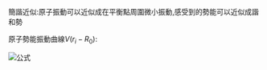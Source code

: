 簡諧近似:原子振動可以近似成在平衡點周圍微小振動,感受到的勢能可以近似成諧和勢

原子勢能振動曲線$V(r_{i}-R_{0})$:

![公式](https://latex.codecogs.com/png.latex?V(r_{i}-R_{0})%3D-V(r_{i}-R_{0})|_{r_{i}%3DR_{0}}-\frac{\partial%20V(r_{i}-R_{0})}{\partial%20r_{i}}%20(r_{i}-R_{0})|_{r_{i}%3DR_{0}}-\frac{1}{2!}%20\frac{\partial^{2}%20V(r_{i}-R_{0})}{\partial^{2}%20r_{i}}%20(r_{i}-R_{0})^{2}-\frac{1}{n!}%20\frac{\partial^{n}%20V(r_{i}-R_{0})}{\partial^{n}%20r_{i}}%20(r_{i}-R_{0})^{n}+....)
